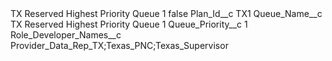 <?xml version="1.0" encoding="UTF-8"?>
<CustomMetadata xmlns="http://soap.sforce.com/2006/04/metadata" xmlns:xsi="http://www.w3.org/2001/XMLSchema-instance" xmlns:xsd="http://www.w3.org/2001/XMLSchema">
    <label>TX Reserved Highest Priority Queue 1</label>
    <protected>false</protected>
    <values>
        <field>Plan_Id__c</field>
        <value xsi:type="xsd:string">TX1</value>
    </values>
    <values>
        <field>Queue_Name__c</field>
        <value xsi:type="xsd:string">TX Reserved Highest Priority Queue 1</value>
    </values>
    <values>
        <field>Queue_Priority__c</field>
        <value xsi:type="xsd:string">1</value>
    </values>
    <values>
        <field>Role_Developer_Names__c</field>
        <value xsi:type="xsd:string">Provider_Data_Rep_TX;Texas_PNC;Texas_Supervisor</value>
    </values>
</CustomMetadata>
